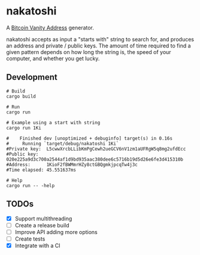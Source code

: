 # nakatoshi

A [Bitcoin Vanity Address](https://github.com/bitcoinbook/bitcoinbook/blob/develop/ch04.asciidoc#vanity-addresses) generator.

nakatoshi accepts as input a "starts with" string to search for, and produces an address and private / public keys. The amount of time required to find a given pattern depends on how long the string is, the speed of your computer, and whether you get lucky.

## Development

```shell
# Build
cargo build

# Run
cargo run

# Example using a start with string
cargo run 1Ki

#    Finished dev [unoptimized + debuginfo] target(s) in 0.16s
#     Running `target/debug/nakatoshi 1Ki`
#Private key:  L5cwwXrcbLLibKmPgCewh2ueGCV6nV1zm1aUFRgW5q8mg2ufdEcc
#Public key:   020e225a9d3c700a2544af1d9bd935aac380dee6c5716b19d5d26e6fe3d415310b
#Address:      1KioF2fBWMmrHZy8ctGBQgmkjpcqTw4j3c
#Time elapsed: 45.551637ms

# Help
cargo run -- -help
```

## TODOs

- [x] Support multithreading
- [ ] Create a release build
- [ ] Improve API adding more options
- [ ] Create tests
- [x] Integrate with a CI
